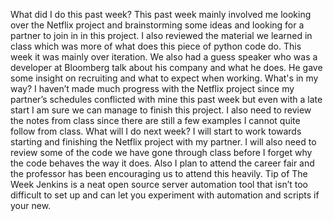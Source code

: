 What did I do this past week? 
This past week mainly involved me looking over the Netflix project and brainstorming some ideas and looking for a partner to join in in this project. I also reviewed the material we learned in class which was more of what does this piece of python code do. This week it was mainly over iteration. We also had a guess speaker who was a developer at Bloomberg talk about his company and what he does. He gave some insight on recruiting and what to expect when working.
What's in my way? 
I haven’t made much progress with the Netflix project since my partner’s schedules conflicted with mine this past week but even with a late start I am sure we can manage to finish this project. I also need to review the notes from class since there are still a few examples I cannot quite follow from class.
What will I do next week? 
I will start to work towards starting and finishing the Netflix project with my partner. I will also need to review some of the code we have gone through class before I forget why the code behaves the way it does. Also I plan to attend the career fair and the professor has been encouraging us to attend this heavily.
Tip of The Week 
Jenkins is a neat open source server automation tool that isn’t too difficult to set up and can let you experiment with automation and scripts if your new. 
